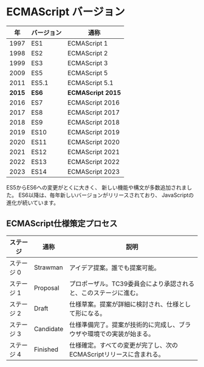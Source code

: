 # ECMAScript バージョン

| 年 | バージョン | 通称            |
|-------|-----------------|---------------------|
| 1997  | ES1             | ECMAScript 1        |
| 1998  | ES2             | ECMAScript 2        |
| 1999  | ES3             | ECMAScript 3        |
| 2009  | ES5             | ECMAScript 5        |
| 2011  | ES5.1           | ECMAScript 5.1      |
| **2015** | **ES6**      | **ECMAScript 2015** |
| 2016  | ES7             | ECMAScript 2016     |
| 2017  | ES8             | ECMAScript 2017     |
| 2018  | ES9             | ECMAScript 2018     |
| 2019  | ES10            | ECMAScript 2019     |
| 2020  | ES11            | ECMAScript 2020     |
| 2021  | ES12            | ECMAScript 2021     |
| 2022  | ES13            | ECMAScript 2022     |
| 2023  | ES14            | ECMAScript 2023     |

ES5からES6への変更がとくに大きく、
新しい機能や構文が多数追加されました。
ES6以降は、毎年新しいバージョンがリリースされており、
JavaScriptの進化が続いています。

## ECMAScript仕様策定プロセス

| ステージ           | 通称               | 説明                                                                                     |
|--------------------|--------------------|------------------------------------------------------------------------------------------|
| ステージ 0         | Strawman           | アイデア提案。誰でも提案可能。                                                            |
| ステージ 1         | Proposal           | プロポーザル。TC39委員会により承認されると、このステージに進む。                            |
| ステージ 2         | Draft              | 仕様草案。提案が詳細に検討され、仕様として形になる。                                        |
| ステージ 3         | Candidate          | 仕様準備完了。提案が技術的に完成し、ブラウザや環境での実装が始まる。                        |
| ステージ 4         | Finished           | 仕様確定。すべての変更が完了し、次のECMAScriptリリースに含まれる。                        |
